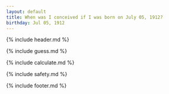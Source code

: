 ```yaml
---
layout: default
title: When was I conceived if I was born on July 05, 1912?
birthday: Jul 05, 1912
---
```


{% include header.md %}

{% include guess.md %}

{% include calculate.md %}

{% include safety.md %}

{% include footer.md %}



